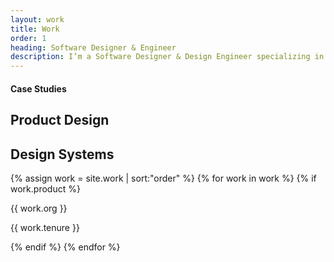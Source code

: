 ```yaml
---
layout: work
title: Work
order: 1
heading: Software Designer & Engineer
description: I’m a Software Designer & Design Engineer specializing in designer / developer tooling and design systems. I ask questions, search for answers, and learn how to build new things on the internet.
---
```


<section class="c-grid__section">
  <h4 class="c-eyebrow">Case Studies</h4>
  <div class="c-grid__two">
    <h2>Product Design</h2>
    <h2 class="u-show">Design Systems</h2>
  </div>
  <div class="c-grid__work">
    {% assign work = site.work | sort:"order" %}
    {% for work in work %}
    {% if work.product %}
      <div class="c-grid__work--image">
        <a class="c-grid__work--link" href="{{ work.url | prepend: site.baseurl }}" aria-label="{{ work.org }}">
          <img class="c-grid__work--thumbnail" src="..{{ work.logo }}" alt="">
        </a>
        <p class="c-grid__work--title">{{ work.org }}</p>
        <p class="c-grid__work--description">{{ work.tenure }}</p>
      </div>
    {% endif %}
    {% endfor %}
  </div>
</section>